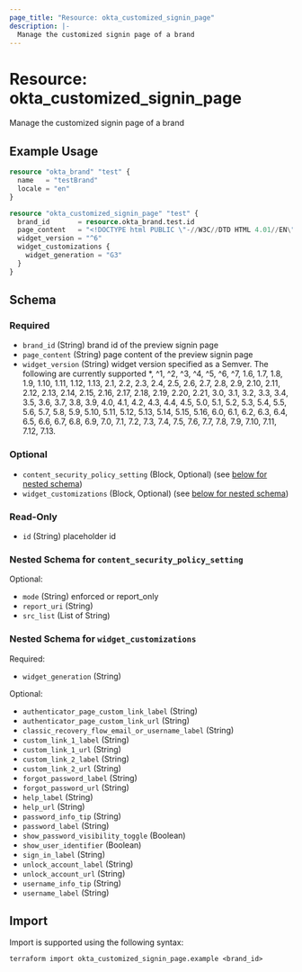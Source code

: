 ```yaml
---
page_title: "Resource: okta_customized_signin_page"
description: |-
  Manage the customized signin page of a brand
---
```


# Resource: okta_customized_signin_page

Manage the customized signin page of a brand

## Example Usage

```terraform
resource "okta_brand" "test" {
  name   = "testBrand"
  locale = "en"
}

resource "okta_customized_signin_page" "test" {
  brand_id       = resource.okta_brand.test.id
  page_content   = "<!DOCTYPE html PUBLIC \"-//W3C//DTD HTML 4.01//EN\" \"http://www.w3.org/TR/html4/strict.dtd\">\n<html>\n<head>\n    <meta http-equiv=\"Content-Type\" content=\"text/html; charset=UTF-8\">\n    <meta name=\"viewport\" content=\"width=device-width, initial-scale=1.0\" />\n    <meta name=\"robots\" content=\"noindex,nofollow\" />\n    <!-- Styles generated from theme -->\n    <link href=\"{{themedStylesUrl}}\" rel=\"stylesheet\" type=\"text/css\">\n    <!-- Favicon from theme -->\n    <link rel=\"shortcut icon\" href=\"{{faviconUrl}}\" type=\"image/x-icon\"/>\n\n    <title>{{pageTitle}}</title>\n    {{{SignInWidgetResources}}}\n\n    <style nonce=\"{{nonceValue}}\">\n        #login-bg-image-id {\n            background-image: {{bgImageUrl}}\n        }\n    </style>\n</head>\n<body>\n    <div id=\"login-bg-image-id\" class=\"login-bg-image tb--background\"></div>\n    <div id=\"okta-login-container\"></div>\n\n    <!--\n        \"OktaUtil\" defines a global OktaUtil object\n        that contains methods used to complete the Okta login flow.\n     -->\n    {{{OktaUtil}}}\n\n    <script type=\"text/javascript\" nonce=\"{{nonceValue}}\">\n        // \"config\" object contains default widget configuration\n        // with any custom overrides defined in your admin settings.\n        var config = OktaUtil.getSignInWidgetConfig();\n\n        // Render the Okta Sign-In Widget\n        var oktaSignIn = new OktaSignIn(config);\n        oktaSignIn.renderEl({ el: '#okta-login-container' },\n            OktaUtil.completeLogin,\n            function(error) {\n                // Logs errors that occur when configuring the widget.\n                // Remove or replace this with your own custom error handler.\n                console.log(error.message, error);\n            }\n        );\n    </script>\n</body>\n</html>\n"
  widget_version = "^6"
  widget_customizations {
    widget_generation = "G3"
  }
}
```

<!-- schema generated by tfplugindocs -->
## Schema

### Required

- `brand_id` (String) brand id of the preview signin page
- `page_content` (String) page content of the preview signin page
- `widget_version` (String) widget version specified as a Semver. The following are currently supported
			*, ^1, ^2, ^3, ^4, ^5, ^6, ^7, 1.6, 1.7, 1.8, 1.9, 1.10, 1.11, 1.12, 1.13, 2.1, 2.2, 2.3, 2.4,
			2.5, 2.6, 2.7, 2.8, 2.9, 2.10, 2.11, 2.12, 2.13, 2.14, 2.15, 2.16, 2.17, 2.18, 2.19, 2.20, 2.21,
			3.0, 3.1, 3.2, 3.3, 3.4, 3.5, 3.6, 3.7, 3.8, 3.9, 4.0, 4.1, 4.2, 4.3, 4.4, 4.5, 5.0, 5.1, 5.2, 5.3,
			5.4, 5.5, 5.6, 5.7, 5.8, 5.9, 5.10, 5.11, 5.12, 5.13, 5.14, 5.15, 5.16, 6.0, 6.1, 6.2, 6.3, 6.4, 6.5,
			6.6, 6.7, 6.8, 6.9, 7.0, 7.1, 7.2, 7.3, 7.4, 7.5, 7.6, 7.7, 7.8, 7.9, 7.10, 7.11, 7.12, 7.13.

### Optional

- `content_security_policy_setting` (Block, Optional) (see [below for nested schema](#nestedblock--content_security_policy_setting))
- `widget_customizations` (Block, Optional) (see [below for nested schema](#nestedblock--widget_customizations))

### Read-Only

- `id` (String) placeholder id

<a id="nestedblock--content_security_policy_setting"></a>
### Nested Schema for `content_security_policy_setting`

Optional:

- `mode` (String) enforced or report_only
- `report_uri` (String)
- `src_list` (List of String)


<a id="nestedblock--widget_customizations"></a>
### Nested Schema for `widget_customizations`

Required:

- `widget_generation` (String)

Optional:

- `authenticator_page_custom_link_label` (String)
- `authenticator_page_custom_link_url` (String)
- `classic_recovery_flow_email_or_username_label` (String)
- `custom_link_1_label` (String)
- `custom_link_1_url` (String)
- `custom_link_2_label` (String)
- `custom_link_2_url` (String)
- `forgot_password_label` (String)
- `forgot_password_url` (String)
- `help_label` (String)
- `help_url` (String)
- `password_info_tip` (String)
- `password_label` (String)
- `show_password_visibility_toggle` (Boolean)
- `show_user_identifier` (Boolean)
- `sign_in_label` (String)
- `unlock_account_label` (String)
- `unlock_account_url` (String)
- `username_info_tip` (String)
- `username_label` (String)

## Import

Import is supported using the following syntax:

```shell
terraform import okta_customized_signin_page.example <brand_id>
```
